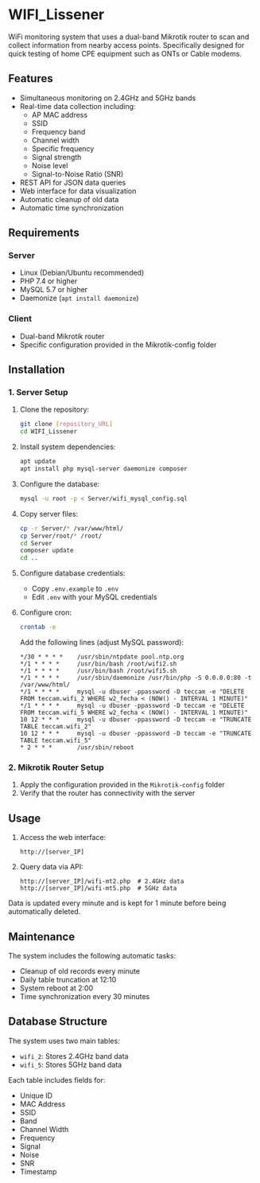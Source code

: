 # WIFI_Lissener

WiFi monitoring system that uses a dual-band Mikrotik router to scan and collect information from nearby access points. Specifically designed for quick testing of home CPE equipment such as ONTs or Cable modems.

## Features

- Simultaneous monitoring on 2.4GHz and 5GHz bands
- Real-time data collection including:
  - AP MAC address
  - SSID
  - Frequency band
  - Channel width
  - Specific frequency
  - Signal strength
  - Noise level
  - Signal-to-Noise Ratio (SNR)
- REST API for JSON data queries
- Web interface for data visualization
- Automatic cleanup of old data
- Automatic time synchronization

## Requirements

### Server
- Linux (Debian/Ubuntu recommended)
- PHP 7.4 or higher
- MySQL 5.7 or higher
- Daemonize (`apt install daemonize`)

### Client
- Dual-band Mikrotik router
- Specific configuration provided in the Mikrotik-config folder

## Installation

### 1. Server Setup

1. Clone the repository:
   ```bash
   git clone [repository_URL]
   cd WIFI_Lissener
   ```

2. Install system dependencies:
   ```bash
   apt update
   apt install php mysql-server daemonize composer
   ```

3. Configure the database:
   ```bash
   mysql -u root -p < Server/wifi_mysql_config.sql
   ```

4. Copy server files:
   ```bash
   cp -r Server/* /var/www/html/
   cp Server/root/* /root/
   cd Server
   composer update
   cd ..
   ```

5. Configure database credentials:
   - Copy `.env.example` to `.env`
   - Edit `.env` with your MySQL credentials

6. Configure cron:
   ```bash
   crontab -e
   ```
   Add the following lines (adjust MySQL password):
   ```
   */30 * * * *    /usr/sbin/ntpdate pool.ntp.org
   */1 * * * *     /usr/bin/bash /root/wifi2.sh
   */1 * * * *     /usr/bin/bash /root/wifi5.sh
   */1 * * * *     /usr/sbin/daemonize /usr/bin/php -S 0.0.0.0:80 -t /var/www/html/
   */1 * * * *     mysql -u dbuser -ppassword -D teccam -e "DELETE FROM teccam.wifi_2 WHERE w2_fecha < (NOW() - INTERVAL 1 MINUTE)"
   */1 * * * *     mysql -u dbuser -ppassword -D teccam -e "DELETE FROM teccam.wifi_5 WHERE w2_fecha < (NOW() - INTERVAL 1 MINUTE)"
   10 12 * * *     mysql -u dbuser -ppassword -D teccam -e "TRUNCATE TABLE teccam.wifi_2"
   10 12 * * *     mysql -u dbuser -ppassword -D teccam -e "TRUNCATE TABLE teccam.wifi_5"
   * 2 * * *       /usr/sbin/reboot
   ```

### 2. Mikrotik Router Setup

1. Apply the configuration provided in the `Mikrotik-config` folder
2. Verify that the router has connectivity with the server

## Usage

1. Access the web interface:
   ```
   http://[server_IP]
   ```

2. Query data via API:
   ```
   http://[server_IP]/wifi-mt2.php  # 2.4GHz data
   http://[server_IP]/wifi-mt5.php  # 5GHz data
   ```

Data is updated every minute and is kept for 1 minute before being automatically deleted.

## Maintenance

The system includes the following automatic tasks:
- Cleanup of old records every minute
- Daily table truncation at 12:10
- System reboot at 2:00
- Time synchronization every 30 minutes

## Database Structure

The system uses two main tables:
- `wifi_2`: Stores 2.4GHz band data
- `wifi_5`: Stores 5GHz band data

Each table includes fields for:
- Unique ID
- MAC Address
- SSID
- Band
- Channel Width
- Frequency
- Signal
- Noise
- SNR
- Timestamp
